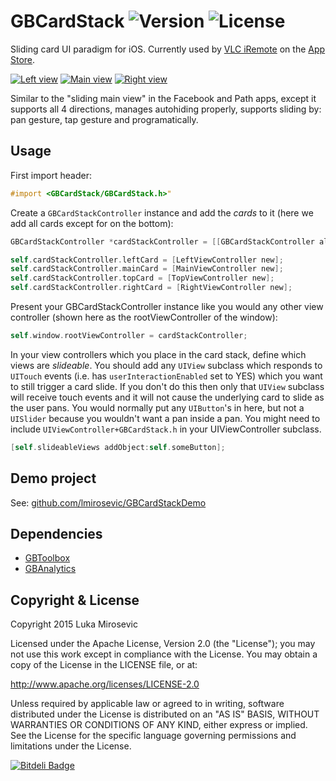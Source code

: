 # GBCardStack ![Version](https://img.shields.io/cocoapods/v/GBCardStack.svg?style=flat)&nbsp;![License](https://img.shields.io/badge/license-Apache_2-green.svg?style=flat)

Sliding card UI paradigm for iOS. Currently used by [VLC iRemote](http://www.goonbee.com/apps/vlc-remote) on the [App Store](http://itunes.apple.com/us/app/vlc-remote-hd/id507404442?ls=1&mt=8).

[![Left view](http://luka.s3.amazonaws.com/GBCardStackLeftThumb.png)](http://luka.s3.amazonaws.com/GBCardStackLeft.png)
[![Main view](http://luka.s3.amazonaws.com/GBCardStackMainThumb.png)](http://luka.s3.amazonaws.com/GBCardStackMain.png)
[![Right view](http://luka.s3.amazonaws.com/GBCardStackRightThumb.png)](http://luka.s3.amazonaws.com/GBCardStackRight.png)

Similar to the "sliding main view" in the Facebook and Path apps, except it supports all 4 directions, manages autohiding properly, supports sliding by: pan gesture, tap gesture and programatically.

Usage
------------

First import header:

```objective-c
#import <GBCardStack/GBCardStack.h>"
```

Create a `GBCardStackController` instance and add the *cards* to it (here we add all cards except for on the bottom): 

```objective-c
GBCardStackController *cardStackController = [[GBCardStackController alloc] init];

self.cardStackController.leftCard = [LeftViewController new];
self.cardStackController.mainCard = [MainViewController new];
self.cardStackController.topCard = [TopViewController new];
self.cardStackController.rightCard = [RightViewController new];
```

Present your GBCardStackController instance like you would any other view controller (shown here as the rootViewController of the window):

```objective-c
self.window.rootViewController = cardStackController;
```

In your view controllers which you place in the card stack, define which views are *slideable*. You should add any `UIView` subclass which responds to `UITouch` events (i.e. has `userInteractionEnabled` set to YES) which you want to still trigger a card slide. If you don't do this then only that `UIView` subclass will receive touch events and it will not cause the underlying card to slide as the user pans. You would normally put any `UIButton`'s in here, but not a `UISlider` because you wouldn't want a pan inside a pan. You might need to include `UIViewController+GBCardStack.h` in your UIViewController subclass.

```objective-c
[self.slideableViews addObject:self.someButton];
```

Demo project
------------

See: [github.com/lmirosevic/GBCardStackDemo](https://github.com/lmirosevic/GBCardStackDemo)

Dependencies
------------

* [GBToolbox](https://github.com/lmirosevic/GBToolbox)
* [GBAnalytics](https:/github.com/lmirosevic/GBAnalytics)

Copyright & License
------------

Copyright 2015 Luka Mirosevic

Licensed under the Apache License, Version 2.0 (the "License"); you may not use this work except in compliance with the License. You may obtain a copy of the License in the LICENSE file, or at:

http://www.apache.org/licenses/LICENSE-2.0

Unless required by applicable law or agreed to in writing, software distributed under the License is distributed on an "AS IS" BASIS, WITHOUT WARRANTIES OR CONDITIONS OF ANY KIND, either express or implied. See the License for the specific language governing permissions and limitations under the License.

[![Bitdeli Badge](https://d2weczhvl823v0.cloudfront.net/lmirosevic/gbcardstack/trend.png)](https://bitdeli.com/free "Bitdeli Badge")
